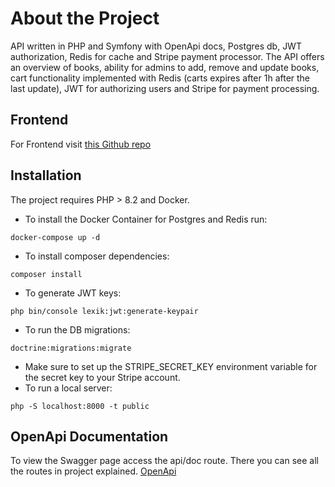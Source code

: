 # About the Project
API written in PHP and Symfony with OpenApi docs, Postgres db, JWT authorization, Redis for cache and Stripe payment processor.
The API offers an overview of books, ability for admins to add, remove and update books, cart functionality implemented with Redis (carts expires after 1h after the last update), JWT for authorizing users and Stripe for payment processing.

## Frontend
For Frontend visit [this Github repo](https://github.com/eduard-negescu/bookstore-react)

## Installation
The project requires PHP > 8.2 and Docker.
* To install the Docker Container for Postgres and Redis run:
```
docker-compose up -d
```
* To install composer dependencies:
```
composer install
```
* To generate JWT keys:
```
php bin/console lexik:jwt:generate-keypair
```
* To run the DB migrations:
```
doctrine:migrations:migrate
```
* Make sure to set up the STRIPE_SECRET_KEY environment variable for the secret key to your Stripe account.
* To run a local server:
```
php -S localhost:8000 -t public
```

## OpenApi Documentation
To view the Swagger page access the api/doc route. There you can see all the routes in project explained.
[OpenApi](/screenshots/OpenApi.png)